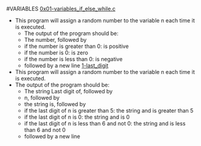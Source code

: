#VARIABLES
[0x01-variables_if_else_while.c]()
- This program will assign a random number to the variable n each time it is executed. 
    - The output of the program should be:
    - The number, followed by
    - if the number is greater than 0: is positive
    - if the number is 0: is zero
    - if the number is less than 0: is negative
    - followed by a new line
[1-last_digit]()
- This program will assign a random number to the variable n each time it is executed. 
- The output of the program should be:
    - The string Last digit of, followed by
    - n, followed by
    - the string is, followed by
    - if the last digit of n is greater than 5: the string and is greater than 5
    - if the last digit of n is 0: the string and is 0
    - if the last digit of n is less than 6 and not 0: the string and is less than 6 and not 0
    - followed by a new line
 []()   